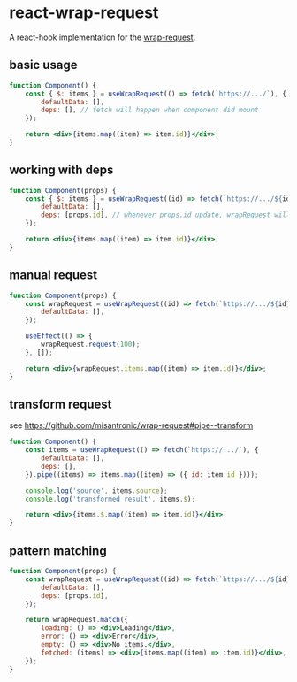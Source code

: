 # react-wrap-request

A react-hook implementation for the [wrap-request](https://github.com/misantronic/wrap-request).

## basic usage

```jsx
function Component() {
    const { $: items } = useWrapRequest(() => fetch(`https://.../`), {
        defaultData: [],
        deps: [], // fetch will happen when component did mount
    });

    return <div>{items.map((item) => item.id)}</div>;
}
```

## working with deps

```jsx
function Component(props) {
    const { $: items } = useWrapRequest((id) => fetch(`https://.../${id}`), {
        defaultData: [],
        deps: [props.id], // whenever props.id update, wrapRequest will re-fetch
    });

    return <div>{items.map((item) => item.id)}</div>;
}
```

## manual request

```jsx
function Component(props) {
    const wrapRequest = useWrapRequest((id) => fetch(`https://.../${id}`), {
        defaultData: [],
    });

    useEffect(() => {
        wrapRequest.request(100);
    }, []);

    return <div>{wrapRequest.items.map((item) => item.id)}</div>;
}
```

## transform request

see https://github.com/misantronic/wrap-request#pipe--transform

```jsx
function Component() {
    const items = useWrapRequest(() => fetch(`https://.../`), {
        defaultData: [],
        deps: [],
    }).pipe((items) => items.map((item) => ({ id: item.id })));

    console.log('source', items.source);
    console.log('transformed result', items.$);

    return <div>{items.$.map((item) => item.id)}</div>;
}
```

## pattern matching

```jsx
function Component(props) {
    const wrapRequest = useWrapRequest((id) => fetch(`https://.../${id}`), {
        defaultData: [],
        deps: [props.id],
    });

    return wrapRequest.match({
        loading: () => <div>Loading</div>,
        error: () => <div>Error</div>,
        empty: () => <div>No items.</div>,
        fetched: (items) => <div>{items.map((item) => item.id)}</div>,
    });
}
```

